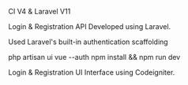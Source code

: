 CI V4 & Laravel V11

Login & Registration API Developed using Laravel.

Used Laravel's built-in authentication scaffolding

php artisan ui vue --auth
npm install && npm run dev


Login & Registration UI Interface using Codeigniter.

